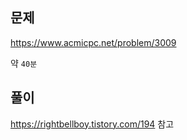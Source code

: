 ## 문제

https://www.acmicpc.net/problem/3009

약 `40분`

## 풀이

https://rightbellboy.tistory.com/194 참고
